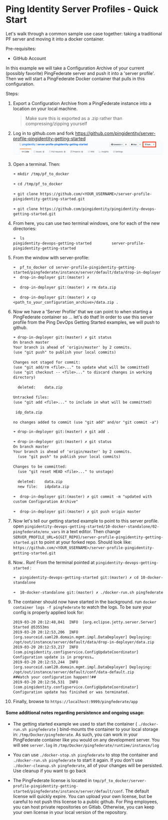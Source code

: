 # Ping Identity Server Profiles - Quick Start

Let's walk through a common sample use case together: taking a traditional PF server and moving it into a docker container. 

Pre-requisites: 
* GitHub Account

In this example we will take a Configuration Archive of your current (possibly favorite) PingFederate server and push it into a 'server profile'. Then we will start a PingFederate Docker container that pulls in this configuration.

Steps:

1. Export a Configuration Archive from a PingFederate instance into a location on your local machine. 
   > Make sure this is exported as a .zip rather than compressing/zipping yourself

2. Log in to github.com and fork https://github.com/pingidentity/server-profile-pingidentity-getting-started
![fork_a_repo](/docs/images/fork_a_repo.png "fork a repo")

3. Open a terminal. Then: 
   ```
   ➜ mkdir /tmp/pf_to_docker
   
   ➜ cd /tmp/pf_to_docker
   
   ➜ git clone https://github.com/<YOUR_USERNAME>/server-profile-pingidentity-getting-started.git
   
   ➜ git clone https://github.com/pingidentity/pingidentity-devops-getting-started.git
   ```
4. From here, you can use two terminal windows, one for each of the new directories:
    ```shell
    ➜  ls
    pingidentity-devops-getting-started         server-profile-pingidentity-getting-started
    ```

5. From the window with server-profile:
    ```shell
    ➜  pf_to_docker cd server-profile-pingidentity-getting-started/pingfederate/instance/server/default/data/drop-in-deployer 
    ➜  drop-in-deployer git:(master) ✗
   
    ➜  drop-in-deployer git:(master) ✗ rm data.zip

    ➜  drop-in-deployer git:(master) ✗ cp <path_to_your_configuration_archive>/data.zip .
    ```

6. Now we have a 'Server Profile' that we can point to when starting a PingFederate container so ... let's do that! In order to use this server profile from the Ping DevOps Getting Started examples, we will push to github. 

   ``` shell
   ➜ drop-in-deployer git:(master) ✗ git status
   On branch master
   Your branch is ahead of 'origin/master' by 2 commits.
   (use "git push" to publish your local commits)

   Changes not staged for commit:
   (use "git add/rm <file>..." to update what will be committed)
   (use "git checkout -- <file>..." to discard changes in working directory)

	 deleted:    data.zip

   Untracked files:
   (use "git add <file>..." to include in what will be committed)

	idp_data.zip

   no changes added to commit (use "git add" and/or "git commit -a")
   ```

    ```shell
    ➜ drop-in-deployer git:(master) ✗ git add .

    ➜ drop-in-deployer git:(master) ✗ git status
    On branch master
    Your branch is ahead of 'origin/master' by 2 commits.
      (use "git push" to publish your local commits)

    Changes to be committed:
      (use "git reset HEAD <file>..." to unstage)

      deleted:    data.zip
      new file:   idpdata.zip

    ➜  drop-in-deployer git:(master) ✗ git commit -m "updated with custom Configuration Archive"

    ➜  drop-in-deployer git:(master) ✗ git push origin master
    ```
7. Now let's tell our getting started example to point to this server profile. open `pingidentity-devops-getting-started/10-docker-standalone/02-pingfederate/env_vars` in a text editor. Then change `SERVER_PROFILE_URL=${GIT_REPO}/server-profile-pingidentity-getting-started.git` to point at your forked repo. Should look like: `https://github.com/<YOUR_USERNAME>/server-profile-pingidentity-getting-started.git`

8. Now.. Run! From the terminal pointed at `pingidentity-devops-getting-started` :

    ```
    ➜  pingidentity-devops-getting-started git:(master) ✗ cd 10-docker-standalone

    ➜  10-docker-standalone git:(master) ✗ ./docker-run.sh pingfederate
    ```
9. The container should now have started in the background. run `docker container logs -f pingfederate` to watch the logs. To be sure your config is properly applied look for: 

    ```shell
    2019-03-20 20:12:48,841  INFO  [org.eclipse.jetty.server.Server] Started @53553ms
    2019-03-20 20:12:53,206  INFO  [org.sourceid.saml20.domain.mgmt.impl.DataDeployer] Deploying: /opt/out/instance/server/default/data/drop-in-deployer/data.zip
    2019-03-20 20:12:53,217  INFO  [com.pingidentity.configservice.ConfigUpdateCoordinator] Configuration update is in progress…
    2019-03-20 20:12:53,244  INFO  [org.sourceid.saml20.domain.mgmt.impl.DataDeployer] Deploying: /opt/out/instance/server/default/conf/data-default.zip
    ##Watch your configuration happen!!##
    2019-03-20 20:12:56,531  INFO  [com.pingidentity.configservice.ConfigUpdateCoordinator] Configuration update has finished or was terminated.
    ```
10. Finally, browse to `https://localhost:9999/pingfederate/app`

#### Some additional notes regarding persistence and ongoing usage: 

* The getting started example we used to start the container ( `./docker-run.sh pingfederate` ) bind-mounts the container to your local storage in: `/tmp/Docker/pingfederate`. As such, you can work in your PingFederate container like you would on any development server. You will see `server.log` in `/tmp/Docker/pingfederate/runtime/instance/log`

* You can use `./docker-stop.sh pingfederate` to stop the container and `./docker-run.sh pingfederate` to start it again. If you don't use `./docker-cleanup.sh pingfederate`, all of your changes will be persisted. Use cleanup if you want to go back 

* The PingFederate license is located in `tmp/pf_to_docker/server-profile-pingidentity-getting-started/pingfederate/instance/server/default/conf`. The default license will quickly expire. You can upload your own license, but be careful to not push this license to a public github. For Ping employees, you can host private repositories on Gitlab. Otherwise, you can keep your own license in your local version of the repository. 